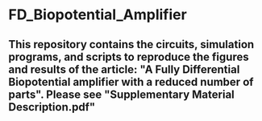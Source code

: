 # FD_Biopotential_Amplifier
## This repository contains the circuits, simulation programs, and scripts to reproduce the figures and results of the article: "A Fully Differential Biopotential amplifier with a reduced number of parts". Please see "Supplementary Material Description.pdf"
